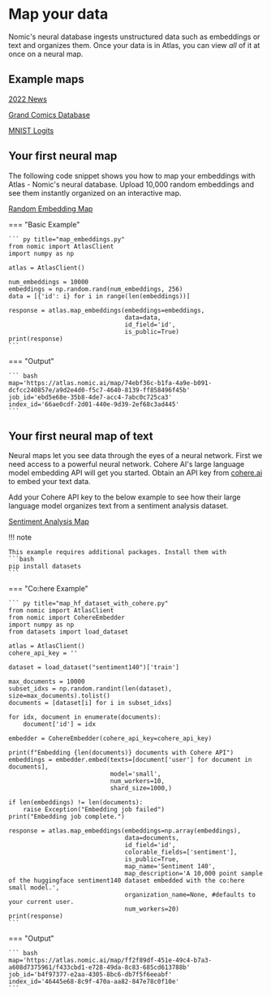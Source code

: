 # Map your data
Nomic's neural database ingests unstructured data such as embeddings or text and organizes them.
Once your data is in Atlas, you can view *all* of it at once on a neural map.

## Example maps

[2022 News](https://atlas.nomic.ai/map/357e8f8e-b182-442d-bcbc-a4c3903aeb1b/3c70fef9-1994-4438-92cd-45b0ab803bd7)

[Grand Comics Database](https://atlas.nomic.ai/map/988ad159-0c94-4559-a67a-a0498277b4d8/a5ef1e3c-105f-4606-abdb-5dc2e4fe20af)

[MNIST Logits](https://atlas.nomic.ai/map/2a222eb6-8f5a-405b-9ab8-f5ab23b71cfd/1dae224b-0284-49f7-b7c9-5f80d9ef8b32)

## Your first neural map

The following code snippet shows you how to map your embeddings with Atlas - Nomic's neural database.
Upload 10,000 random embeddings and see them instantly organized on an interactive map.

[Random Embedding Map](https://atlas.nomic.ai/map/74ebf36c-b1fa-4a9e-b091-dcfcc240857e/a9d2e4d0-f5c7-4640-8139-ff858496f45b)

=== "Basic Example"

    ``` py title="map_embeddings.py"
    from nomic import AtlasClient
    import numpy as np
    
    atlas = AtlasClient()
    
    num_embeddings = 10000
    embeddings = np.random.rand(num_embeddings, 256)
    data = [{'id': i} for i in range(len(embeddings))]
    
    response = atlas.map_embeddings(embeddings=embeddings,
                                    data=data,
                                    id_field='id',
                                    is_public=True)
    print(response)
    ```

=== "Output"

    ``` bash
    map='https://atlas.nomic.ai/map/74ebf36c-b1fa-4a9e-b091-dcfcc240857e/a9d2e4d0-f5c7-4640-8139-ff858496f45b'
    job_id='ebd5e68e-35b8-4de7-acc4-7abc0c725ca3'
    index_id='66ae0cdf-2d01-440e-9d39-2ef68c3ad445'
    ```

## Your first neural map of text

Neural maps let you see data through the eyes of a neural network. First we need access to a powerful neural network.
Cohere AI's large language model embedding API will get you started.
Obtain an API key from [cohere.ai](https://os.cohere.ai) to embed your text data.

Add your Cohere API key to the below example to see how their large language model organizes text from a sentiment analysis dataset.

[Sentiment Analysis Map](https://atlas.nomic.ai/map/63b3d891-f807-44c5-abdf-2a95dad05b41/db0fa89e-6589-4a82-884b-f58bfb60d641)

!!! note

    This example requires additional packages. Install them with
    ```bash
    pip install datasets
    ```

=== "Co:here Example"

    ``` py title="map_hf_dataset_with_cohere.py"
    from nomic import AtlasClient
    from nomic import CohereEmbedder
    import numpy as np
    from datasets import load_dataset
    
    atlas = AtlasClient()
    cohere_api_key = ''
    
    dataset = load_dataset("sentiment140")['train']
    
    max_documents = 10000
    subset_idxs = np.random.randint(len(dataset), size=max_documents).tolist()
    documents = [dataset[i] for i in subset_idxs]
    
    for idx, document in enumerate(documents):
        document['id'] = idx
    
    embedder = CohereEmbedder(cohere_api_key=cohere_api_key)
    
    print(f"Embedding {len(documents)} documents with Cohere API")
    embeddings = embedder.embed(texts=[document['user'] for document in documents],
                                model='small',
                                num_workers=10,
                                shard_size=1000,)
    
    if len(embeddings) != len(documents):
        raise Exception("Embedding job failed")
    print("Embedding job complete.")
    
    response = atlas.map_embeddings(embeddings=np.array(embeddings),
                                    data=documents,
                                    id_field='id',
                                    colorable_fields=['sentiment'],
                                    is_public=True,
                                    map_name='Sentiment 140',
                                    map_description='A 10,000 point sample of the huggingface sentiment140 dataset embedded with the co:here small model.',
                                    organization_name=None, #defaults to your current user.
                                    num_workers=20)
    print(response)
    ```

=== "Output"

    ``` bash
    map='https://atlas.nomic.ai/map/ff2f89df-451e-49c4-b7a3-a608d7375961/f433cbd1-e728-49da-8c83-685cd613788b'
    job_id='b4f97377-e2aa-4305-8bc6-db7f5f6eeabf'
    index_id='46445e68-8c9f-470a-aa82-847e78c0f10e'
    ```